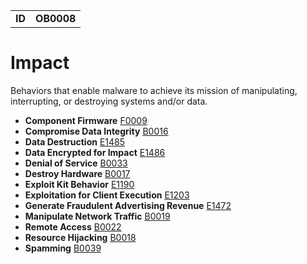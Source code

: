 |||
|---|---|
|**ID**|**OB0008**|


# Impact #
Behaviors that enable malware to achieve its mission of manipulating, interrupting, or destroying systems and/or data.

* **Component Firmware** [F0009](../persistence/component-firmware.md)
* **Compromise Data Integrity** [B0016](../impact/compromise-data.md)
* **Data Destruction** [E1485](../impact/data-destruction.md)
* **Data Encrypted for Impact** [E1486](../impact/encrypt-impact.md)
* **Denial of Service** [B0033](../impact/denial-of-service.md)
* **Destroy Hardware** [B0017](../impact/destroy-hardware.md)
* **Exploit Kit Behavior** [E1190](../impact/exploit-kit-behavior.md)
* **Exploitation for Client Execution** [E1203](../execution/exploit-software.md)
* **Generate Fraudulent Advertising Revenue** [E1472](../impact/generate-fraud-rev.md)
* **Manipulate Network Traffic** [B0019](../impact/manipulate-network-traffic.md)
* **Remote Access** [B0022](../impact/remote-access.md)
* **Resource Hijacking** [B0018](../impact/hijack-sys-resources.md)
* **Spamming** [B0039](../impact/spamming.md)
